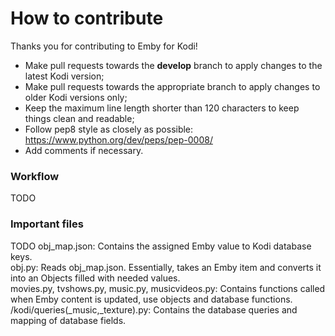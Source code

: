 # How to contribute

Thanks you for contributing to Emby for Kodi!

* Make pull requests towards the **develop** branch to apply changes to the latest Kodi version;
* Make pull requests towards the appropriate branch to apply changes to older Kodi versions only;
* Keep the maximum line length shorter than 120 characters to keep things clean and readable;
* Follow pep8 style as closely as possible: https://www.python.org/dev/peps/pep-0008/
* Add comments if necessary.

### Workflow
TODO

### Important files
TODO
obj_map.json: Contains the assigned Emby value to Kodi database keys.  
obj.py: Reads obj_map.json. Essentially, takes an Emby item and converts it into an Objects filled with needed values.  
movies.py, tvshows.py, music.py, musicvideos.py: Contains functions called when Emby content is updated, use objects and database functions.  
/kodi/queries(_music,_texture).py: Contains the database queries and mapping of database fields.
